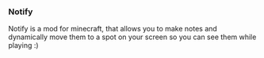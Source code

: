 ### Notify

Notify is a mod for minecraft, that allows you to make notes and dynamically move them to a spot on your screen so you can see them while playing :)